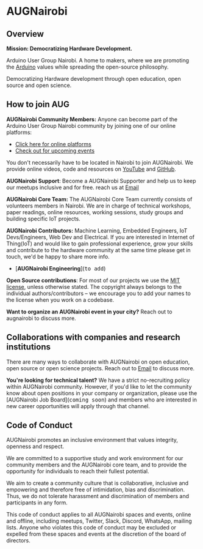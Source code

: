 # AUGNairobi 

## Overview
**Mission: Democratizing Hardware Development.**

Arduino User Group Nairobi. A home to makers, where we are promoting the [Arduino](https://www.arduino.cc/) values while spreading the open-source philosophy.

Democratizing Hardware development through open education, open source and open science.


## How to join AUG
**AUGNairobi Community Members:** Anyone can become part of the Arduino User Group Nairobi community by joining one of our online platforms:

 - [Click here for online platforms](https://linktr.ee/augnairobi)
 - [Check out for upcoming events](https://www.eventbrite.co.uk/o/arduino-user-group-nairobiaugnairobi-55172290383)


You don't necessarily have to be located in Nairobi to join AUGNairobi. We provide online videos, code and resources on [YouTube](https://www.youtube.com/@augnairobi) and [GitHub](https://github.com/augnairobi).

**AUGNairobi Support**: Become a AUGNairobi Supporter and help us to keep our meetups inclusive and for free. reach us at [Email](augnairobi@gmail.com)

**AUGNairobi Core Team:** The AUGNairobi Core Team currently consists of volunteers members in Nairobi. We are in charge of technical workshops, paper readings, online resources, working sessions, study groups and building specific IoT projects. 

**AUGNairobi Contributors:** Machine Learning, Embedded Engineers, IoT Devs/Engineers, Web Dev and Electrical. If you are interested in Internet of Thing(IoT) and would like to gain professional experience, grow your skills and contribute to the hardware community at the same time please get in touch, we'd be happy to share more info. 

- [**AUGNairobi Engineering**](<kbd>to add</kbd>)

**Open Source contributions**: For most of our projects we use the [MIT license](https://en.wikipedia.org/wiki/MIT_License), unless otherwise stated. The copyright always belongs to the individual authors/contributors – we encourage you to add your names to the license when you work on a codebase.

**Want to organize an AUGNairobi event in your city?** Reach out to augnairobi to discuss more.

## Collaborations with companies and research institutions

There are many ways to collaborate with AUGNairobi on open education, open source or open science projects. Reach out to [Email](augnairobi@gmail.com) to discuss more.

**You're looking for technical talent?** We have a strict no-recruiting policy within AUGNairobi community. However, if you'd like to let the community know about open positions in your company or organization, please use the [AUGNairobi Job Board](<kbd>coming soon</kbd>) and members who are interested in new career opportunities will apply through that channel.


## Code of Conduct

AUGNairobi promotes an inclusive environment that values integrity, openness and respect. 

We are committed to a supportive study and work environment for our community members and the AUGNairobi core team, and to provide the opportunity for individuals to reach their fullest potential. 

We aim to create a community culture that is collaborative, inclusive and empowering and therefore free of intimidation, bias and discrimination. Thus, we do not tolerate harassment and discrimination of members and participants in any form. 

This code of conduct applies to all AUGNairobi spaces and events, online and offline, including meetups, Twitter, Slack, Discord, WhatsApp, mailing lists. Anyone who violates this code of conduct may be excluded or expelled from these spaces and events at the discretion of the board of directors.

